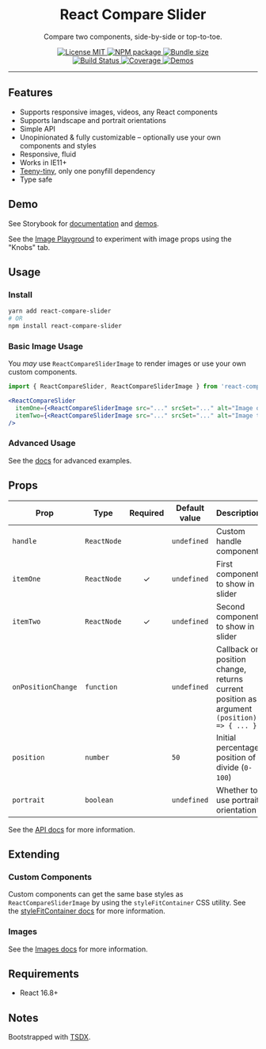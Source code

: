 <div align="center">
    <h1>React Compare Slider</h1>
    <p>Compare two components, side-by-side or top-to-toe.</p>

<a href="https://github.com/nerdyman/react-compare-slider/blob/master/LICENSE">
    <img src="https://img.shields.io/npm/l/react-compare-slider.svg" alt="License MIT" />
</a>
<a href="https://npmjs.com/package/react-compare-slider">
    <img src="https://img.shields.io/npm/v/react-compare-slider.svg" alt="NPM package" />
</a>
<a href="https://bundlephobia.com/result?p=react-compare-slider">
    <img src="https://img.shields.io/bundlephobia/minzip/react-compare-slider.svg" alt="Bundle size" />
</a>
<br/>
<a href="https://github.com/nerdyman/react-compare-slider/actions?query=workflow%3Abuild">
    <img src="https://img.shields.io/github/workflow/status/nerdyman/react-compare-slider/build" alt="Build Status" />
</a>
<a href="https://codeclimate.com/github/nerdyman/react-compare-slider">
    <img src="https://img.shields.io/codeclimate/coverage/nerdyman/react-compare-slider" alt="Coverage" />
</a>
<a href="https://react-compare-slider.netlify.com/">
    <img src="https://img.shields.io/badge/demos-🚀-blue.svg" alt="Demos" />
</a>
</div>

---

## Features

- Supports responsive images, videos, any React components
- Supports landscape and portrait orientations
- Simple API
- Unopinionated & fully customizable &ndash; optionally use your own components and styles
- Responsive, fluid
- Works in IE11+
- [Teeny-tiny](https://bundlephobia.com/result?p=react-compare-slider), only one ponyfill dependency
- Type safe

## Demo

See Storybook for [documentation](https://react-compare-slider.netlify.com/?path=/docs/docs-intro--page) and [demos](https://react-compare-slider.netlify.com/?path=/docs/demos-images--default).

See the [Image Playground](https://react-compare-slider.netlify.com/?path=/docs/demos-images--playground)
to experiment with image props using the "Knobs" tab.


## Usage

### Install

```sh
yarn add react-compare-slider
# OR
npm install react-compare-slider
```

### Basic Image Usage

You *may* use `ReactCompareSliderImage` to render images or use your own custom
components.

```jsx
import { ReactCompareSlider, ReactCompareSliderImage } from 'react-compare-slider';

<ReactCompareSlider
  itemOne={<ReactCompareSliderImage src="..." srcSet="..." alt="Image one" />}
  itemTwo={<ReactCompareSliderImage src="..." srcSet="..." alt="Image two" />}
/>
```

### Advanced Usage

See the [docs](https://react-compare-slider.netlify.com/?path=/docs/docs-intro--page) for advanced examples.

## Props

| Prop | Type | Required | Default value | Description |
|------|------|:--------:|---------------|-------------|
| `handle`    | `ReactNode` |   | `undefined` | Custom handle component |
| `itemOne`   | `ReactNode` | ✓ | `undefined` | First component to show in slider |
| `itemTwo`   | `ReactNode` | ✓ | `undefined` | Second component to show in slider |
| `onPositionChange`  | `function`  |   | `undefined` | Callback on position change, returns current position as argument `(position) => { ... }` |
| `position`  | `number`    |   | `50` | Initial percentage position of divide (`0-100`) |
| `portrait`  | `boolean`   |   | `undefined` | Whether to use portrait orientation |

See the [API docs](https://react-compare-slider.netlify.com/?path=/docs/docs-api--page) for more information.

## Extending

### Custom Components

Custom components can get the same base styles as `ReactCompareSliderImage` 
by using the `styleFitContainer` CSS utility. See the [styleFitContainer docs](https://react-compare-slider.netlify.com/?path=/docs/docs-api--page#stylefitcontainer)
for more information.

### Images

See the [Images docs](https://react-compare-slider.netlify.com/?path=/docs/docs-images--page) for more information.

## Requirements

- React 16.8+

## Notes

Bootstrapped with [TSDX](<https://github.com/palmerhq/tsdx>).
